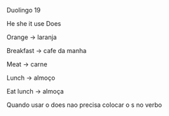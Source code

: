 <p>Duolingo 19</p><p>He she it use Does</p><p>Orange → laranja</p><p>Breakfast → cafe da manha</p><p>Meat → carne</p><p>Lunch → almoço</p><p>Eat lunch → almoça</p><p>Quando usar o does nao precisa colocar o s no verbo</p>